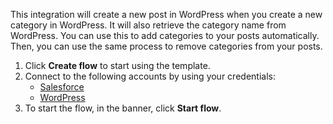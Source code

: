This integration will create a new post in WordPress when you create a new category in WordPress. It will also retrieve the category name from WordPress. You can use this to add categories to your posts automatically. Then, you can use the same process to remove categories from your posts.

1. Click **Create flow** to start using the template.
2. Connect to the following accounts by using your credentials:
   - [Salesforce](https://www.ibm.com/docs/en/app-connect/containers_cd?topic=apps-salesforce)
   - [WordPress](https://www.ibm.com/docs/en/app-connect/containers_cd?topic=apps-wordpress)
3. To start the flow, in the banner, click **Start flow**.